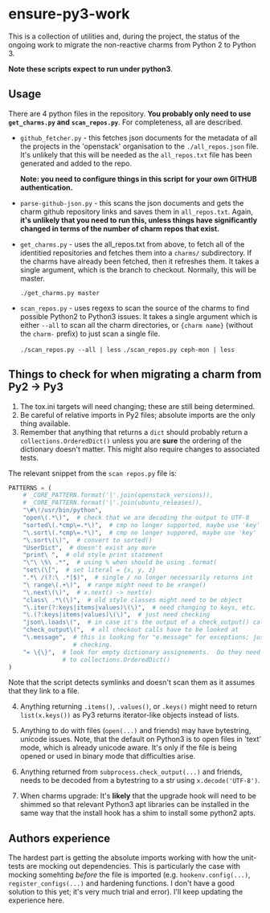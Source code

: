 # ensure-py3-work

This is a collection of utilities and, during the project, the status of
the ongoing work to migrate the non-reactive charms from Python 2 to
Python 3.

**Note these scripts expect to run under python3**.

## Usage

There are 4 python files in the repository.  **You probably only need to
use `get_charms.py` and `scan_repos.py`**.  For completeness, all are
described.

* `github_fetcher.py` - this fetches json documents for the metadata of
  all the projects in the 'openstack' organisation to the `./all_repos.json`
  file.  It's unlikely that this will be needed as the `all_repos.txt`
  file has been generated and added to the repo.

  **Note: you need to configure things in this script for your own GITHUB
  authentication.**

* `parse-github-json.py` - this scans the json documents and gets the
  charm github repository links and saves them in `all_repos.txt`.  Again,
  **it's unlikely that you need to run this, unless things have
  significantly changed in terms of the number of charm repos that
  exist.**

* `get_charms.py` - uses the all_repos.txt from above, to fetch all of the
  identitied repositories and fetches them into a `charms/` subdirectory.
  If the charms have already been fetched, then it refreshes them.  It
  takes a single argument, which is the branch to checkout.  Normally,
  this will be master.

  `./get_charms.py master`

* `scan_repos.py` - uses regexs to scan the source of the charms to find
  possible Python2 to Python3 issues. It takes a single argument which is
  either `--all` to scan all the charm directories, or `{charm name}`
  (without the `charm-` prefix) to just scan a single file.

  `./scan_repos.py --all | less`
  `./scan_repos.py ceph-mon | less`

## Things to check for when migrating a charm from Py2 -> Py3

1. The tox.ini targets will need changing; these are still being
   determined.
2. Be careful of relative imports in Py2 files; absolute imports are the
   only thing available.
3. Remember that anything that returns a `dict` should probably return
   a `collections.OrderedDict()` unless you are **sure** the ordering of
   the dictionary doesn't matter.  This might also require changes to
   associated tests.

The relevant snippet from the `scan repos.py` file is:

```python
PATTERNS = (
    # _CORE_PATTERN.format('|'.join(openstack_versions)),
    # _CORE_PATTERN.format('|'.join(ubuntu_releases)),
    "\#\!/usr/bin/python",
    "open\(.*\)",  # check that we are decoding the output to UTF-8
    "sorted\(.*cmp\=.*\)",  # cmp no longer supported, maybe use 'key'
    "\.sort\(.*cmp\=.*\)",  # cmp no longer suppored, maybe use 'key'
    "\.sort\(\)",  # convert to sorted()
    "UserDict",  # doesn't exist any more
    "print\ ",  # old style print statement
    "\"\ \%\ .*",  # using % when should be using .format(
    "set\(\[",  # set literal = {x, y, z}
    ".*\ /(?:\ .*|$)",  # single / no longer necessarily returns int
    "\ range\(.+\)",  # range might need to be xrange()
    "\.next\(\)",  # x.next() -> next(x)
    "class\ .*\(\)",  # old style classes might need to be object
    "\.iter(?:keys|items|values)\(\)",  # need changing to keys, etc.
    "\.(?:keys|items|values)\(\)",  # just need checking
    "json\.loads\(",  # in case it's the output of a check_output() call
    "check_output\(",  # all checkout calls have to be looked at
    "\.message",  # this is looking for "e.message" for exceptions; just need
                  # checking.
    "= \{\}",  # look for empty dictionary assignements.  Do they need to go
               # to collections.OrderedDict()
)
```

Note that the script detects symlinks and doesn't scan them as it assumes
that they link to a file.

4. Anything returning `.items()`, `.values()`, or `.keys()` might need to
   return `list(x.keys())` as Py3 returns iterator-like objects instead of
   lists.

5. Anything to do with files (`open(...)` and friends) may have
   bytestring, unicode issues.  Note, that the default on Python3 is to
   open files in 'text' mode, which is already unicode aware.  It's only
   if the file is being opened or used in binary mode that difficulties
   arise.

6. Anything returned from `subprocess.check_output(...)` and friends,
   needs to be decoded from a bytestring to a str using
   `x.decode('UTF-8')`.

7. When charms upgrade:  It's **likely** that the upgrade hook will need
   to be shimmed so that relevant Python3 apt libraries can be installed
   in the same way that the install hook has a shim to install some
   python2 apts.

## Authors experience

The hardest part is getting the absolute imports working with how the
unit-tests are mocking out dependencies.  This is particularly the case
with mocking somehting *before* the file is imported (e.g.
`hookenv.config(...)`, `register_configs(...)` and hardening functions.
I don't have a good solution to this yet; it's very much trial and error).
I'll keep updating the experience here.
